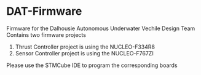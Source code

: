 # DAT-Firmware
Firmware for the Dalhousie Autonomous Underwater Vechile Design Team
Contains two firmware projects
1. Thrust Controller project is using the NUCLEO-F334R8
2. Sensor Controller project is using the NUCLEO-F767ZI 

Please use the STMCube IDE to program the corresponding boards 